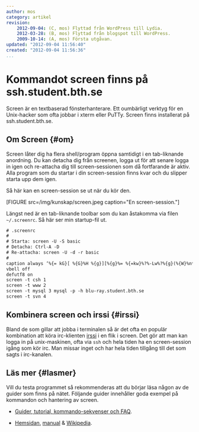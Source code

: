 ```yaml
---
author: mos
category: artikel
revision:
    2012-09-04: (C, mos) Flyttad från WordPress till Lydia.  
    2012-03-28: (B, mos) Flyttad från blogspot till WordPress.  
    2009-10-14: (A, mos) Första utgåvan.  
updated: "2012-09-04 11:56:40"
created: "2012-09-04 11:56:36"
...
```

Kommandot screen finns på ssh.student.bth.se
==================================

Screen är en textbaserad fönsterhanterare. Ett oumbärligt verktyg för en Unix-hacker som ofta jobbar i xterm eller PuTTy. Screen finns installerat på ssh.student.bth.se.

<!--more-->




Om Screen {#om}
--------------------------------------------------------------------

Screen låter dig ha flera shell/program öppna samtidigt i en tab-liknande anordning. Du kan detacha dig från screenen, logga ut för att senare logga in igen och re-attacha dig till screen-sessionen som då fortfarande är aktiv. Alla program som du startar i din screen-session finns kvar och du slipper starta upp dem igen.

Så här kan en screen-session se ut när du kör den.

[FIGURE src=/img/kunskap/screen.jpeg caption="En screen-session."]

Längst ned är en tab-liknande toolbar som du kan åstakomma via filen `~/.screenrc`. Så här ser min startup-fil ut.

```html
# .screenrc
#
# Starta: screen -U -S basic
# Detacha: Ctrl-A -D
# Re-attacha: screen -U -d -r basic
#
caption always ‘%{= kG}[ %{G}%H %{g}][%{g}%= %{=kw}%?%-Lw%?%{g}(%{W}%n*%f %t%?(%u)%?%{g})%{g}%?%+Lw%?%?%= %{g}][%{g} %c %{g}]‘
vbell off
defutf8 on
screen -t csh 1
screen -t www 2 
screen -t mysql 3 mysql -p -h blu-ray.student.bth.se
screen -t svn 4
```



Kombinera screen och irssi {#irssi}
--------------------------------------------------------------------

Bland de som gillar att jobba i terminalen så är det ofta en populär kombination att köra irc-klienten [irssi](http://www.irssi.org/) i en flik i screen. Det gör att man kan logga in på unix-maskinen, ofta via `ssh` och hela tiden ha en screen-session igång som kör irc. Man missar inget och har hela tiden tillgång till det som sagts i irc-kanalen.



Läs mer {#lasmer}
--------------------------------------------------------------------

Vill du testa programmet så rekommenderas att du börjar läsa någon av de guider som finns på nätet. Följande guider innehåller goda exempel på kommandon och hantering av screen.

* [Guider, tutorial, kommando-sekvenser och FAQ](http://aperiodic.net/screen/quick_reference).

* [Hemsidan](http://www.gnu.org/software/screen/), [manual](http://www.gnu.org/software/screen/manual/screen.html) & [Wikipedia](http://en.wikipedia.org/wiki/GNU_Screen).
